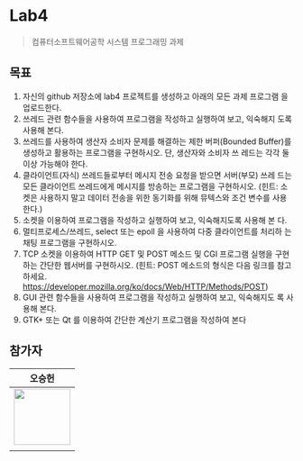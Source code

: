 # Lab4

> 컴퓨터소프트웨어공학 시스템 프로그래밍 과제

## 목표
1. 자신의 github 저장소에 lab4 프로젝트를 생성하고 아래의 모든 과제 프로그램
을 업로드한다.
2. 쓰레드 관련 함수들을 사용하여 프로그램을 작성하고 실행하여 보고, 익숙해지
도록 사용해 본다.
3. 쓰레드를 사용하여 생산자 소비자 문제를 해결하는 제한 버퍼(Bounded
Buffer)를 생성하고 활용하는 프로그램을 구현하시오. 단, 생산자와 소비자 쓰
레드는 각각 둘 이상 가능해야 한다.
4. 클라이언트(자식) 쓰레드들로부터 메시지 전송 요청을 받으면 서버(부모) 쓰레
드는 모든 클라이언트 쓰레드에게 메시지를 방송하는 프로그램을 구현하시오.
(힌트: 소켓은 사용하지 말고 데이터 전송을 위한 동기화를 위해 뮤텍스와 조건
변수를 사용한다.)
5. 소켓을 이용하여 프로그램을 작성하고 실행하여 보고, 익숙해지도록 사용해 본
다.
6. 멀티프로세스/쓰레드, select 또는 epoll 을 사용하여 다중 클라이언트를 처리하
는 채팅 프로그램을 구현하시오.
7. TCP 소켓을 이용하여 HTTP GET 및 POST 메소드 및 CGI 프로그램 실행을
구현하는 간단한 웹서버를 구현하시오.
(힌트: POST 메소드의 형식은 다음 링크를 참고하세요.
https://developer.mozilla.org/ko/docs/Web/HTTP/Methods/POST)
8. GUI 관련 함수들을 사용하여 프로그램을 작성하고 실행하여 보고, 익숙해지도
록 사용해 본다.
9. GTK+ 또는 Qt 를 이용하여 간단한 계산기 프로그램을 작성하여 본다

## 참가자

|                                                              오승헌                                                               | 
| :------------------------------------------------------------------------------------------------------------------------------: | 
| <a href="https://github.com/tmdgjs0720"> <img src="https://avatars.githubusercontent.com/u/128766596?v=4" width="100px;" alt=""> |
|                                                                                                                                  |

